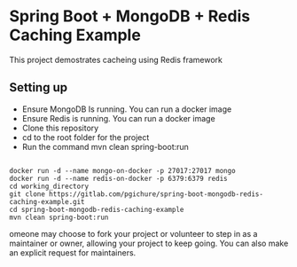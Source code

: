 # Spring Boot + MongoDB + Redis Caching Example
This project demostrates cacheing using Redis framework

## Setting up
-  Ensure MongoDB Is running. You can run a docker image
-  Ensure Redis is running. You can run a docker image
- Clone this repository
- cd to the root folder for the project
- Run the command mvn clean spring-boot:run

```

docker run -d --name mongo-on-docker -p 27017:27017 mongo
docker run -d --name redis-on-docker -p 6379:6379 redis
cd working_directory
git clone https://gitlab.com/pgichure/spring-boot-mongodb-redis-caching-example.git
cd spring-boot-mongodb-redis-caching-example
mvn clean spring-boot:run
```

omeone may choose to fork your project or volunteer to step in as a maintainer or owner, allowing your project to keep going. You can also make an explicit request for maintainers.
